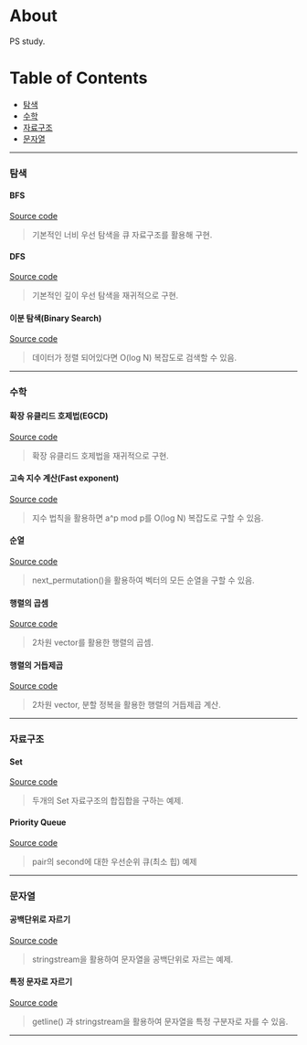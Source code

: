 # About
PS study.

# Table of Contents
- [탐색](https://github.com/xvzc/algorithms#탐색)
- [수학](https://github.com/xvzc/algorithms#수학)
- [자료구조](https://github.com/xvzc/algorithms#자료구조)
- [문자열](https://github.com/xvzc/algorithms#문자열)

- - - - - - - - - - - - - - - - - - - - - -
  
### 탐색

#### BFS
[Source code](https://github.com/xvzc/algorithms/blob/main/study/search/bfs_queue.cpp)  
> 기본적인 너비 우선 탐색을 큐 자료구조를 활용해 구현.  

#### DFS
[Source code](https://github.com/xvzc/algorithms/blob/main/study/search/dfs_recursive.cpp)  
> 기본적인 깊이 우선 탐색을 재귀적으로 구현.

#### 이분 탐색(Binary Search)
[Source code](https://github.com/xvzc/algorithms/blob/main/study/search/binary_search.cpp)  
> 데이터가 정렬 되어있다면 O(log N) 복잡도로 검색할 수 있음.

- - - - - - - - - - - - - - - - - - - - - -

### 수학

#### 확장 유클리드 호제법(EGCD)
[Source code](https://github.com/xvzc/algorithms/blob/main/study/math/extended_gcd.cpp)  
> 확장 유클리드 호제법을 재귀적으로 구현.

#### 고속 지수 계산(Fast exponent)
[Source code](https://github.com/xvzc/algorithms/blob/main/study/math/fast_exponent.cpp)  
> 지수 법칙을 활용하면 a^p mod p를 O(log N) 복잡도로 구할 수 있음.

#### 순열
[Source code](https://github.com/xvzc/algorithms/blob/main/study/math/next_permutation.cpp)  
> next_permutation()을 활용하여 벡터의 모든 순열을 구할 수 있음.

#### 행렬의 곱셈
[Source code](https://github.com/xvzc/algorithms/blob/main/study/math/multiply_matrix.cpp)  
> 2차원 vector를 활용한 행렬의 곱셈.

#### 행렬의 거듭제곱
[Source code](https://github.com/xvzc/algorithms/blob/main/study/math/matrix_power.cpp)  
> 2차원 vector, 분할 정복을 활용한 행렬의 거듭제곱 계산.

- - - - - - - - - - - - - - - - - - - - - -

### 자료구조

#### Set
[Source code](https://github.com/xvzc/algorithms/blob/main/study/data_structure/set_union.cpp)  
> 두개의 Set 자료구조의 합집합을 구하는 예제.

#### Priority Queue
[Source code](https://github.com/xvzc/algorithms/blob/main/study/data_structure/priority_queue.cpp)  

> pair의 second에 대한 우선순위 큐(최소 힙) 예제
- - - - - - - - - - - - - - - - - - - - - -

### 문자열

#### 공백단위로 자르기
[Source code](https://github.com/xvzc/algorithms/blob/main/study/string/whitespace_tokenizer.cpp)  
> stringstream을 활용하여 문자열을 공백단위로 자르는 예제.

#### 특정 문자로 자르기
[Source code](https://github.com/xvzc/algorithms/blob/main/study/string/tokenizer.cpp)  
> getline() 과 stringstream을 활용하여 문자열을 특정 구분자로 자를 수 있음.

- - - - - - - - - - - - - - - - - - - - - -  

